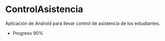 # ControlAsistencia
Aplicación de Android para llevar control de asistencia de los estudiantes.

- Progreso 
90%
